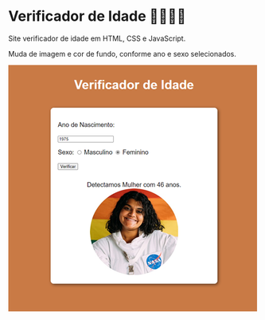 # Verificador de Idade 🧒🧔👩🧓


<p>Site verificador de idade em HTML, CSS e JavaScript.</p>


<p>Muda de imagem e cor de fundo, conforme ano e sexo selecionados.</p>


<img src="idade.png">
